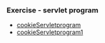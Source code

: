 ### Exercise - servlet program
- [cookieServletprogram](https://github.com/Adhyashetty-bit/1workedexample/blob/main/6b_servlet_program/cookieServlet.png)
- [cookieServletprogram1](https://github.com/Adhyashetty-bit/1workedexample/blob/main/6b_servlet_program/cookieServlet1.png)
